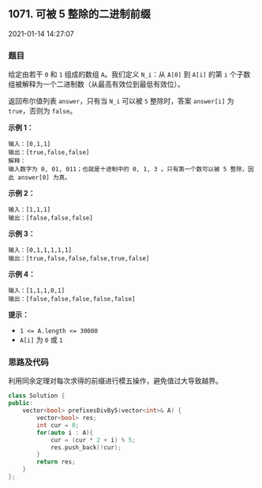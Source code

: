 ## 1071. 可被 5 整除的二进制前缀

2021-01-14 14:27:07

### 题目

给定由若干 ``0`` 和 ``1`` 组成的数组 ``A``。我们定义 ``N_i``：从 ``A[0]`` 到 ``A[i]`` 的第 ``i`` 个子数组被解释为一个二进制数（从最高有效位到最低有效位）。

返回布尔值列表 ``answer``，只有当 ``N_i`` 可以被 ``5`` 整除时，答案 ``answer[i]`` 为 ``true``，否则为 ``false``。


**示例 1：**

```
输入：[0,1,1]
输出：[true,false,false]
解释：
输入数字为 0, 01, 011；也就是十进制中的 0, 1, 3 。只有第一个数可以被 5 整除，因此 answer[0] 为真。
```

**示例 2：**

```
输入：[1,1,1]
输出：[false,false,false]
```

**示例 3：**

```
输入：[0,1,1,1,1,1]
输出：[true,false,false,false,true,false]
```

**示例 4：**

```
输入：[1,1,1,0,1]
输出：[false,false,false,false,false]
```

 

**提示：**


- ``1 <= A.length <= 30000``
- ``A[i]`` 为 ``0`` 或 ``1``



### 思路及代码

利用同余定理对每次求得的前缀进行模五操作，避免值过大导致越界。

```cpp
class Solution {
public:
    vector<bool> prefixesDivBy5(vector<int>& A) {
        vector<bool> res;
        int cur = 0;
        for(auto i : A){
            cur = (cur * 2 + i) % 5;
            res.push_back(!cur);
        }
        return res;
    }
};
```